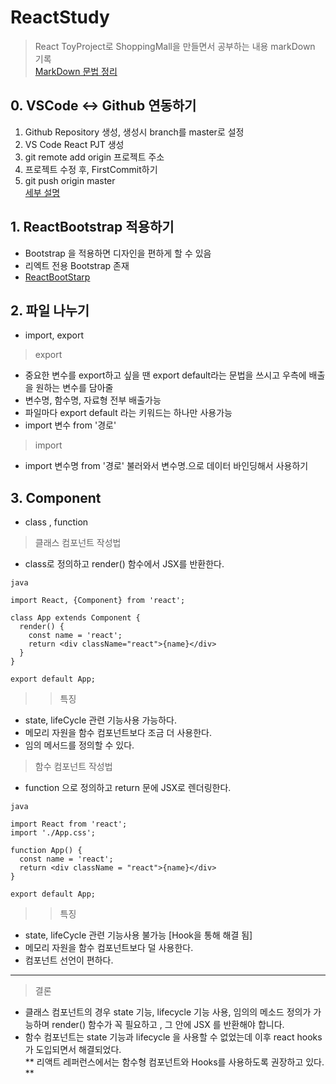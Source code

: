 # ReactStudy

>  React ToyProject로 ShoppingMall을 만들면서 공부하는 내용 markDown 기록
<br>[MarkDown 문법 정리](https://simhyejin.github.io/2016/06/30/Markdown-syntax/)
## 0. VSCode <-> Github 연동하기
1. Github Repository 생성, 생성시 branch를 master로 설정
2. VS Code React PJT 생성
3. git remote add origin 프로젝트 주소
4. 프로젝트 수정 후, FirstCommit하기
5. git push origin master
<br>[세부 설명](https://velog.io/@blair-lee/VSCode%EC%97%90%EC%84%9C-Github-%EC%97%85%EB%A1%9C%EB%93%9C%ED%95%98%EB%8A%94-%EB%B0%A9%EB%B2%95%EC%A7%B1%EC%89%AC%EC%9B%80%E3%85%8B%E3%85%8B)

## 1. ReactBootstrap 적용하기
* Bootstrap 을 적용하면 디자인을 편하게 할 수 있음
* 리엑트 전용 Bootstrap 존재
* [ReactBootStarp](https://react-bootstrap.github.io/)

## 2. 파일 나누기
* import, export
> export
* 중요한 변수를 export하고 싶을 땐 export default라는 문법을 쓰시고 우측에 배출을 원하는 변수를 담아줄
* 변수명, 함수명, 자료형 전부 배출가능
* 파일마다 export default 라는 키워드는 하나만 사용가능
* import 변수 from '경로'
> import
* import 변수명 from '경로' 불러와서 변수명.으로 데이터 바인딩해서 사용하기

## 3. Component
* class , function
> 클래스 컴포넌트 작성법
* class로 정의하고 render() 함수에서 JSX를 반환한다.
~~~
java

import React, {Component} from 'react';

class App extends Component {
  render() {
    const name = 'react';
    return <div className="react">{name}</div>
  }
}

export default App;
~~~

>> 특징
*  state, lifeCycle 관련 기능사용 가능하다.
*  메모리 자원을 함수 컴포넌트보다 조금 더 사용한다.
*  임의 메서드를 정의할 수 있다.

> 함수 컴포넌트 작성법
* function 으로 정의하고 return 문에 JSX로 렌더링한다.
~~~
java

import React from 'react';
import './App.css';

function App() {
  const name = 'react';
  return <div className = "react">{name}</div>
}

export default App;
~~~
>> 특징
*  state, lifeCycle 관련 기능사용 불가능 [Hook을 통해 해결 됨]
*  메모리 자원을 함수 컴포넌트보다 덜 사용한다.
*  컴포넌트 선언이 편하다.

***

> 결론
* 클래스 컴포넌트의 경우 state 기능, lifecycle 기능 사용, 임의의 메소드 정의가 가능하며 render() 함수가 꼭 필요하고 , 그 안에 JSX 를 반환해야 합니다. 
* 함수 컴포넌트는 state 기능과 lifecycle 을 사용할 수 없었는데 이후 react hooks가 도입되면서 해결되었다. <br>
** 리액트 레퍼런스에서는 함수형 컴포넌트와 Hooks를 사용하도록 권장하고 있다. **